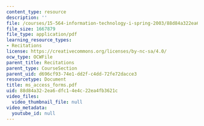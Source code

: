 ```yaml
---
content_type: resource
description: ''
file: /courses/15-564-information-technology-i-spring-2003/88d84a322ea6dfc14e4c22ea4fb3621c_ms_access_forms.pdf
file_size: 1667879
file_type: application/pdf
learning_resource_types:
- Recitations
license: https://creativecommons.org/licenses/by-nc-sa/4.0/
ocw_type: OCWFile
parent_title: Recitations
parent_type: CourseSection
parent_uid: d696cf93-74e1-dd2f-c4dd-72fe72dacce3
resourcetype: Document
title: ms_access_forms.pdf
uid: 88d84a32-2ea6-dfc1-4e4c-22ea4fb3621c
video_files:
  video_thumbnail_file: null
video_metadata:
  youtube_id: null
---
```

